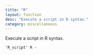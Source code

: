 ```yaml
---
title: "R"
layout: function
desc: "Execute a script in R syntax."
category: miscellaneous
---
```


Execute a script in R syntax.

```
'R_script' R -
```